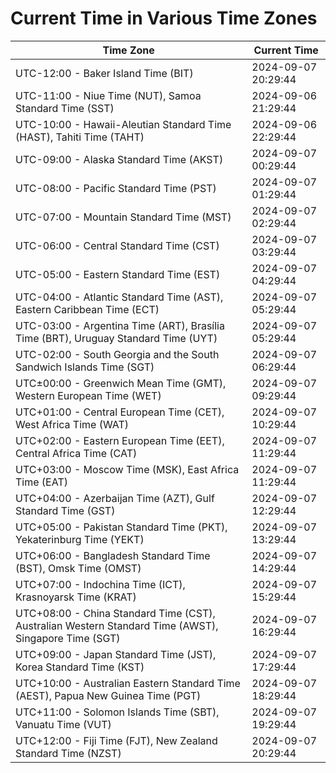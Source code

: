 # Current Time in Various Time Zones

| Time Zone | Current Time |
|-----------|--------------|
| UTC-12:00 - Baker Island Time (BIT) | 2024-09-07 20:29:44 |
| UTC-11:00 - Niue Time (NUT), Samoa Standard Time (SST) | 2024-09-06 21:29:44 |
| UTC-10:00 - Hawaii-Aleutian Standard Time (HAST), Tahiti Time (TAHT) | 2024-09-06 22:29:44 |
| UTC-09:00 - Alaska Standard Time (AKST) | 2024-09-07 00:29:44 |
| UTC-08:00 - Pacific Standard Time (PST) | 2024-09-07 01:29:44 |
| UTC-07:00 - Mountain Standard Time (MST) | 2024-09-07 02:29:44 |
| UTC-06:00 - Central Standard Time (CST) | 2024-09-07 03:29:44 |
| UTC-05:00 - Eastern Standard Time (EST) | 2024-09-07 04:29:44 |
| UTC-04:00 - Atlantic Standard Time (AST), Eastern Caribbean Time (ECT) | 2024-09-07 05:29:44 |
| UTC-03:00 - Argentina Time (ART), Brasília Time (BRT), Uruguay Standard Time (UYT) | 2024-09-07 05:29:44 |
| UTC-02:00 - South Georgia and the South Sandwich Islands Time (SGT) | 2024-09-07 06:29:44 |
| UTC±00:00 - Greenwich Mean Time (GMT), Western European Time (WET) | 2024-09-07 09:29:44 |
| UTC+01:00 - Central European Time (CET), West Africa Time (WAT) | 2024-09-07 10:29:44 |
| UTC+02:00 - Eastern European Time (EET), Central Africa Time (CAT) | 2024-09-07 11:29:44 |
| UTC+03:00 - Moscow Time (MSK), East Africa Time (EAT) | 2024-09-07 11:29:44 |
| UTC+04:00 - Azerbaijan Time (AZT), Gulf Standard Time (GST) | 2024-09-07 12:29:44 |
| UTC+05:00 - Pakistan Standard Time (PKT), Yekaterinburg Time (YEKT) | 2024-09-07 13:29:44 |
| UTC+06:00 - Bangladesh Standard Time (BST), Omsk Time (OMST) | 2024-09-07 14:29:44 |
| UTC+07:00 - Indochina Time (ICT), Krasnoyarsk Time (KRAT) | 2024-09-07 15:29:44 |
| UTC+08:00 - China Standard Time (CST), Australian Western Standard Time (AWST), Singapore Time (SGT) | 2024-09-07 16:29:44 |
| UTC+09:00 - Japan Standard Time (JST), Korea Standard Time (KST) | 2024-09-07 17:29:44 |
| UTC+10:00 - Australian Eastern Standard Time (AEST), Papua New Guinea Time (PGT) | 2024-09-07 18:29:44 |
| UTC+11:00 - Solomon Islands Time (SBT), Vanuatu Time (VUT) | 2024-09-07 19:29:44 |
| UTC+12:00 - Fiji Time (FJT), New Zealand Standard Time (NZST) | 2024-09-07 20:29:44 |
